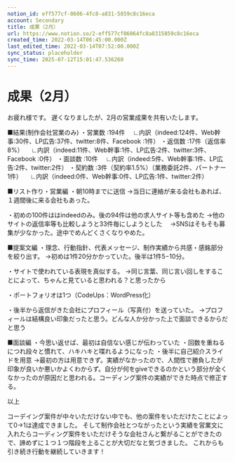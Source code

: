```yaml
---
notion_id: eff577cf-0606-4fc8-a831-5859c8c16eca
account: Secondary
title: 成果（2月）
url: https://www.notion.so/2-eff577cf06064fc8a8315859c8c16eca
created_time: 2022-03-14T06:45:00.000Z
last_edited_time: 2022-03-14T07:52:00.000Z
sync_status: placeholder
sync_time: 2025-07-12T15:01:47.536260
---
```

# 成果（2月）

お疲れ様です。
遅くなりましたが、2月の営業成果を共有いたします。

■結果(制作会社営業のみ)
・営業数 :194件
　∟内訳（indeed:124件、Web幹事:30件、LP広告:37件、twitter:8件、Facebook :1件）
・返信数 :17件（返信率8%）
　∟内訳（indeed:11件、Web幹事:1件、LP広告:2件、twitter:3件、Facebook :0件）
・面談数 :10件
　∟内訳（indeed:5件、Web幹事:1件、LP広告:2件、twitter:2件）
・契約数 :3件（契約率1.5%）（業務委託2件、パートナー1件）
　∟内訳（indeed:0件、Web幹事:0件、LP広告:1件、twitter:2件）


■リスト作り・営業編
・朝10時までに送信
 →当日に連絡が来る会社もあれば、１週間後に来る会社もあった。

・初めの100件ははindeedのみ。後の94件は他の求人サイト等も含めた
 →他のサイトの返信率等も比較しようと33件毎にしようとした
　→SNSはそもそも募集が少なかった。途中でめんどくさくなりやめた。

■提案文編
・理念、行動指針、代表メッセージ、制作実績から共感・感銘部分を絞り出す。
 →初めは1件20分かかっていた。後半は1件5−10分。

・サイトで使われている表現を真似する。
 →同じ言葉、同じ言い回しをすることによって、ちゃんと見ていると思われる？と思ったから

・ポートフォリオは1つ（CodeUps：WordPress化）

・後半から返信がきた会社にプロフィール（写真付）を送っていた。
 →プロフィールは結構良い印象だったと思う。どんな人か分かった上で面談できるからだと思う

■面談編
・今思い返せば、最初は自信ない感じが伝わっていた
・回数を重ねるにつれ段々と慣れて、ハキハキと喋れるようになった
・後半に自己紹介スライドを用意
 →最初の方は用意できず。実績がなかったので、人間性で勝負したが印象が良いか悪いかよくわからず。自分が何をgiveできるのかという部分が全くなかったのが原因だと思われる。コーディング案件の実績ができた時点で修正する。

以上

コーデイング案件が中々いただけない中でも、他の案件をいただけたことによって0→1は達成できました。
そして制作会社とつながったという実績を営業文に入れたらコーディング案件をいただけそうな会社さんと繋がることができたので、諦めずに１つ１つ階段を上ることが大切だなと気づきました。
これからも引き続き行動を継続していきます！